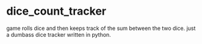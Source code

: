 # dice_count_tracker
game rolls dice and then keeps track of the sum between the two dice. 
just a dumbass dice tracker written in python. 
